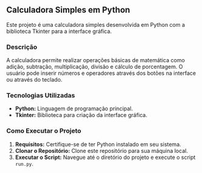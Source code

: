 ## Calculadora Simples em Python

Este projeto é uma calculadora simples desenvolvida em Python com a biblioteca Tkinter para a interface gráfica.

### Descrição

A calculadora permite realizar operações básicas de matemática como adição, subtração, multiplicação, divisão e cálculo de porcentagem. O usuário pode inserir números e operadores através dos botões na interface ou através do teclado.

### Tecnologias Utilizadas

* **Python:** Linguagem de programação principal.
* **Tkinter:** Biblioteca para criação da interface gráfica.

### Como Executar o Projeto
1. **Requisitos:**  Certifique-se de ter Python instalado em seu sistema.
2. **Clonar o Repositório:**  Clone este repositório para sua máquina local.
3. **Executar o Script:**  Navegue até o diretório do projeto e execute o script `run.py`.